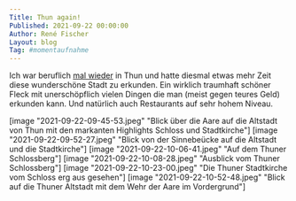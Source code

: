 ```yaml
---
Title: Thun again!
Published: 2021-09-22 00:00:00
Author: René Fischer
Layout: blog
Tag: #momentaufnahme
---
```

Ich war beruflich [mal wieder](/am-thuner-see) in Thun und hatte diesmal etwas mehr Zeit diese wunderschöne Stadt zu erkunden. Ein wirklich traumhaft schöner Fleck mit unerschöpflich vielen Dingen die man (meist gegen teures Geld) erkunden kann. Und natürlich auch Restaurants auf sehr hohem Niveau.

[image "2021-09-22-09-45-53.jpeg" "Blick über die Aare auf die Altstadt von Thun mit den markanten Highlights Schloss und Stadtkirche"]
[image "2021-09-22-09-52-27.jpeg" "Blick von der Sinnebeücke auf die Altstadt und die Stadtkirche"]
[image "2021-09-22-10-06-41.jpeg" "Auf dem Thuner Schlossberg"]
[image "2021-09-22-10-08-28.jpeg" "Ausblick vom Thuner Schlossberg"]
[image "2021-09-22-10-23-00.jpeg" "Die Thuner Stadtkirche vom Schloss erg aus gesehen"]
[image "2021-09-22-10-52-48.jpeg" "Blick auf die Thuner Altstadt mit dem Wehr der Aare im Vordergrund"]
